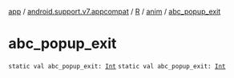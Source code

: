[app](../../../index.md) / [android.support.v7.appcompat](../../index.md) / [R](../index.md) / [anim](index.md) / [abc_popup_exit](.)

# abc_popup_exit

`static val abc_popup_exit: `[`Int`](https://kotlinlang.org/api/latest/jvm/stdlib/kotlin/-int/index.html)
`static val abc_popup_exit: `[`Int`](https://kotlinlang.org/api/latest/jvm/stdlib/kotlin/-int/index.html)